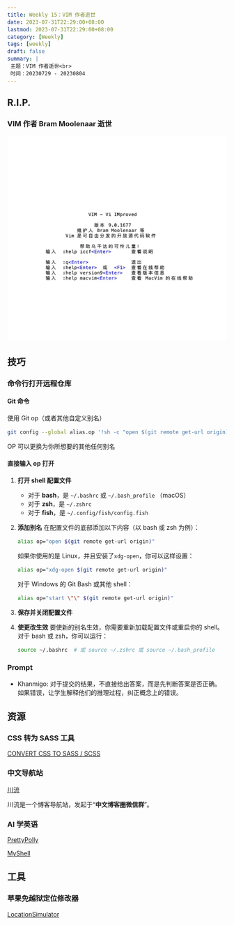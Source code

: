 ```yaml
---
title: Weekly 15：VIM 作者逝世
date: 2023-07-31T22:29:00+08:00
lastmod: 2023-07-31T22:29:00+08:00
category: [Weekly]
tags: [weekly]
draft: false
summary: |
 主题：VIM 作者逝世<br>
 时间：20230729 - 20230804
---
```

## R.I.P.

### VIM 作者 Bram Moolenaar 逝世

![](https://raw.githubusercontent.com/huyixi/Pics/main/VIM.JPG)

## 技巧

### 命令行打开远程仓库

#### Git 命令

使用 Git op（或者其他自定义别名）

```bash
git config --global alias.op '!sh -c "open $(git remote get-url origin)"'
```

OP 可以更换为你所想要的其他任何别名

#### 直接输入 op 打开

1. **打开 shell 配置文件**

   - 对于 **bash**，是 `~/.bashrc` 或 `~/.bash_profile` （macOS）
   - 对于 **zsh**，是 `~/.zshrc`
   - 对于 **fish**，是 `~/.config/fish/config.fish`

2. **添加别名**
   在配置文件的底部添加以下内容（以 bash 或 zsh 为例）：

   ```bash
   alias op="open $(git remote get-url origin)"
   ```

   如果你使用的是 Linux，并且安装了`xdg-open`，你可以这样设置：

   ```bash
   alias op="xdg-open $(git remote get-url origin)"
   ```

   对于 Windows 的 Git Bash 或其他 shell：

   ```bash
   alias op="start \"\" $(git remote get-url origin)"
   ```

3. **保存并关闭配置文件**

4. **使更改生效**
   要使新的别名生效，你需要重新加载配置文件或重启你的 shell。对于 bash 或 zsh，你可以运行：

   ```bash
   source ~/.bashrc  # 或 source ~/.zshrc 或 source ~/.bash_profile
   ```

### Prompt

- Khanmigo: 对于提交的结果，不直接给出答案，而是先判断答案是否正确。如果错误，让学生解释他们的推理过程，纠正概念上的错误。

## 资源

### CSS 转为 SASS 工具

[CONVERT CSS TO SASS / SCSS](http://css2sass.herokuapp.com)

### 中文导航站

[川流](https://chuanliu.org)

川流是一个博客导航站，发起于“**中文博客圈微信群**”。

### AI 学英语

[PrettyPolly](https://www.prettypolly.app/app)

[MyShell](https://myshell.ai)

## 工具

### 苹果免越狱定位修改器

[LocationSimulator](https://github.com/Schlaubischlump/LocationSimulator)
